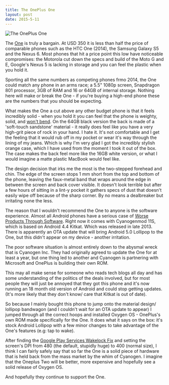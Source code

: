 ```yaml
---
title: The OnePlus One
layout: post
date: 2015-5-11
---
```


![The OnePlus One](http://i.imgur.com/EGAUTMC.jpg)

The [One](http://oneplus.net/one) is truly a bargain. At USD 350 it is less than half the price of comparable phones such as the HTC One (2014), the Samsung Galaxy S5 and the Nexus 6. Most phones that hit a price point this low have noticeable compromises: the Motorola cut down the specs and build of the Moto G and E, Google's Nexus 5 is lacking in storage and you can feel the plastic when you hold it.

Sporting all the same numbers as competing phones frmo 2014, the One could match any phone in an arms race; a 5.5" 1080p screen, Snapdragon 801 processor, 3GB of RAM and 16 or 64GB of internal storage. Nothing here will make or break the One - if you're buying a high-end phone these are the numbers that you should be expecting.

What makes the One a cut above any other budget phone is that it feels incredibly solid - when you hold it you can feel that the phone is weighty, solid, and [won't bend](https://www.youtube.com/watch?v=znK652H6yQM). On the 64GB black version the back is made of a 'soft-touch sandstone' material - it really does feel like you have a very high-grit piece of rock in your hand. I hate it. It's not comfortable and I get the feeling that it would rub off in my pocket or wear it's way through the lining of my jeans. Which is why I'm very glad I got the incredibly stylish orange case, which I have used from the moment I took it out of the box. The case makes the back feel more like the 16GB white version, or what I would imagine a matte plastic MacBook would feel like.

The design decision that irks me the most is the two-stepped forehead and chin. The edge of the screen stops 1 mm short from the top and bottom of the phone, leaving the faux-metal band that wraps around the edge in between the screen and back cover visible. It doesn't look terrible but after a few hours of sitting in a lint-y pocket it gathers specs of dust that doesn't easily wipe off because of the sharp corner. By no means a dealbreaker but irritating none the less.

The reason that I wouldn't recommend the One to anyone is the software experience. Almost all Android phones have a serious case of [Worse Products Through Software](http://hypercritical.co/2013/01/07/ces-worse-products-through-software). Right now it comes with Cyanogenmod 11S, which is based on Android 4.4 Kitkat. Which was released in late 2013. There is apparently an OTA update that will bring Android 5.0 Lollipop to the One, but this didn't appear on my device - another irritation.

The poor software situation is almost entirely down to the abysmal wreck that is Cyanogen Inc. They had originally agreed to update the One for at least a year, but one thing led to another and Cyanogen is partnering with Microsoft and OnePlus is building their own ROM.

This may all make sense for someone who reads tech blogs all day and has some understanding of the politics of the deals involved, but for most people they will just be annoyed that they got this phone and it's now running an 18 month old version of Android and could stop getting updates. (It's more likely that they don't know/ care that Kitkat is out of date).

So because I mainly bought this phone to jump onto the material design/ lollipop bandwagon (and I couldn't wait for an OTA update to appear) I jumped through all the correct hoops and installed Oxygen OS - OnePlus's own ROM made specifically for the One. It does what it says on the box: it's stock Android Lollipop with a few minor changes to take advantage of the One's features (e.g: tap to wake).

After finding the [Google Play Services Wakelock Fix](https://plus.google.com/112425488314892935797/posts/VqubRkcTpEE) and setting the screen's DPI from 480 (the default, stupidly huge) to 400 (normal size), I think I can fairly safely say that so far the One is a solid piece of hardware that is held back from the mass market by the whim of Cyanogen. I imagine that the Oneplus Two will be better, more expensive and hopefully see a solid release of Oxygen OS.

And hopefully they continue to support the One.
